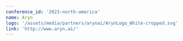 ```yaml
---
conference_id: '2023-north-america'
name: Aryn
logo: '/assets/media/partners/arynai/ArynLogo_White-cropped.svg'
link: 'http://www.aryn.ai/'
---
```

